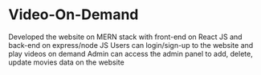 # Video-On-Demand
Developed the website on MERN stack with front-end on React JS and back-end on express/node JS
Users can login/sign-up to the website and play videos on demand 
Admin can access the admin panel to add, delete, update movies data on the website
